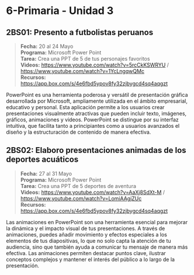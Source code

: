 # 6-Primaria - Unidad 3

## 2BS01: Presento a futbolistas peruanos

> <i class="bi bi-calendar"></i> **Fecha:** 20 al 24 Mayo<br><i class="bi bi-laptop"></i> **Programa:** Microsoft Power Point <br><i class="bi bi-clipboard-check"></i> **Tarea:** Crea una PPT de 5 de tus personajes favoritos <br><i class="bi bi-youtube txt-red"></i> **Videos:** https://www.youtube.com/watch?v=5rcCkKSWRYU / https://www.youtube.com/watch?v=1YcLngqwQMc<br><i class="bi bi-files"></i> **Recursos:** https://app.box.com/s/4e6fbd5ypov8fy32zjbygcd4sq4aqgzt

PowerPoint es una herramienta poderosa y versátil de presentación gráfica desarrollada por Microsoft, ampliamente utilizada en el ámbito empresarial, educativo y personal. Esta aplicación permite a los usuarios crear presentaciones visualmente atractivas que pueden incluir texto, imágenes, gráficos, animaciones y videos. PowerPoint se distingue por su interfaz intuitiva, que facilita tanto a principiantes como a usuarios avanzados el diseño y la estructuración de contenido de manera efectiva.

<div class="currentTheme">

## 2BS02: Elaboro presentaciones animadas de los deportes acuáticos

> <i class="bi bi-calendar"></i> **Fecha:** 27 al 31 Mayo<br><i class="bi bi-laptop"></i> **Programa:** Microsoft Power Point <br><i class="bi bi-clipboard-check"></i> **Tarea:** Crea una PPT de 5 deportes de aventura <br><i class="bi bi-youtube txt-red"></i> **Videos:** https://www.youtube.com/watch?v=AaXj8SdXt-M / https://www.youtube.com/watch?v=LomiAAgjZUc<br><i class="bi bi-files"></i> **Recursos:** https://app.box.com/s/4e6fbd5ypov8fy32zjbygcd4sq4aqgzt

Las animaciones en PowerPoint son una herramienta esencial para mejorar la dinámica y el impacto visual de tus presentaciones. A través de animaciones, puedes añadir movimiento y efectos especiales a los elementos de tus diapositivas, lo que no solo capta la atención de tu audiencia, sino que también ayuda a comunicar tu mensaje de manera más efectiva. Las animaciones permiten destacar puntos clave, ilustrar conceptos complejos y mantener el interés del público a lo largo de la presentación.

</div>

